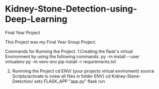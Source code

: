 # Kidney-Stone-Detection-using-Deep-Learning
Final Year Project 

This Project was my Final Year Group Project.

Commands for Running the Project.
1.Creating the flask's virtual Environment by using the following commands.
py -m install --user virtualenv
py -m venv env
pip install -r requirements.txt

2. Runnning the Project
cd ENV/ (your projects virtual enviroment)
source Scripts/activate
ls (view all files in folder ENV)
cd Kidney-Stone-Detection/
setx FLASK_APP "app.py"
flask run



